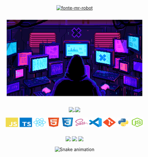 <div align="center">
  <a href="https://fontmeme.com/fontes/fonte-mr-robot/"><img src="https://fontmeme.com/permalink/230528/e2b7a2303f341939b4bc8d8845d23713.png" alt="fonte-mr-robot" border="0"></a>
</div>

##

<div align="center">
  <a href="https://www.artstation.com/artwork/8eelbG"><img width="85%" src="/pixel-jeff-matrix-s.gif" alt="Pixel Jeff - ArtStation">
</div>

##

<div align="center">
  <a href="https://github.com/francienevaz/github-readme-stats">
  <img align="center" src="https://github-readme-stats.vercel.app/api?username=francienevaz&show_icons=true&theme=radical&include_all_commits=true&count_private=true" />
</a>
<a href="https://github.com/francienevaz/convoychat">
  <img align="center" src="https://github-readme-stats.vercel.app/api/top-langs/?username=francienevaz&layout=compact&langs_count=7&theme=radical" />
</a>
  
<div style="display: inline_block"><br>
  <img align="center" alt="Fran-Js" height="30" width="40" src="https://raw.githubusercontent.com/devicons/devicon/master/icons/javascript/javascript-plain.svg">
  <img align="center" alt="Fran-Ts" height="30" width="40" src="https://raw.githubusercontent.com/devicons/devicon/master/icons/typescript/typescript-plain.svg">
  <img align="center" alt="Fran-React" height="30" width="40" src="https://raw.githubusercontent.com/devicons/devicon/master/icons/react/react-original.svg">
  <img align="center" alt="Fran-HTML" height="30" width="40" src="https://raw.githubusercontent.com/devicons/devicon/master/icons/html5/html5-original.svg">
  <img align="center" alt="Fran-CSS" height="30" width="40" src="https://raw.githubusercontent.com/devicons/devicon/master/icons/css3/css3-original.svg">
  <img align="center" alt="Fran-SASS" height="30" width="40" src="https://raw.githubusercontent.com/devicons/devicon/master/icons/sass/sass-original.svg">
  <img align="center" alt="Fran-VScode" height="30" width="40" src="https://raw.githubusercontent.com/devicons/devicon/master/icons/vscode/vscode-original.svg">
  <img align="center" alt="Fran-Git" height="30" width="40" src="https://raw.githubusercontent.com/devicons/devicon/master/icons/git/git-original.svg">
  <img align="center" alt="Fran-Python" height="30" width="40" src="https://raw.githubusercontent.com/devicons/devicon/master/icons/python/python-original.svg">
  <img align="center" alt="Fran-NodeJS" height="30" width="40" src="https://raw.githubusercontent.com/devicons/devicon/master/icons/nodejs/nodejs-original.svg">
  
 
  </div>
  
  ##
 
<div> 
  
  <a href="https://www.linkedin.com/in/francienevaz/" target="_blank"><img src="https://img.shields.io/badge/-LinkedIn-%230077B5?style=for-the-badge&logo=linkedin&logoColor=white" target="_blank"></a> 
  <a href="https://www.instagram.com/franciene_vaz/" target="_blank"><img src="https://img.shields.io/badge/-Instagram-%23E4405F?style=for-the-badge&logo=instagram&logoColor=white" target="_blank"></a>
  <a href = "mailto:contatofran.vfraga@gmail.com"><img src="https://img.shields.io/badge/-Gmail-%23333?style=for-the-badge&logo=gmail&logoColor=white" target="_blank"></a>

  ![Snake animation](https://github.com/francienevaz/francienevaz/blob/output/github-contribution-grid-snake.svg)
 
</div>
</div>

